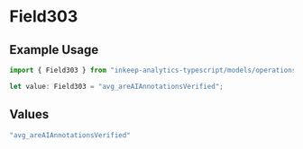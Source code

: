 # Field303

## Example Usage

```typescript
import { Field303 } from "inkeep-analytics-typescript/models/operations";

let value: Field303 = "avg_areAIAnnotationsVerified";
```

## Values

```typescript
"avg_areAIAnnotationsVerified"
```